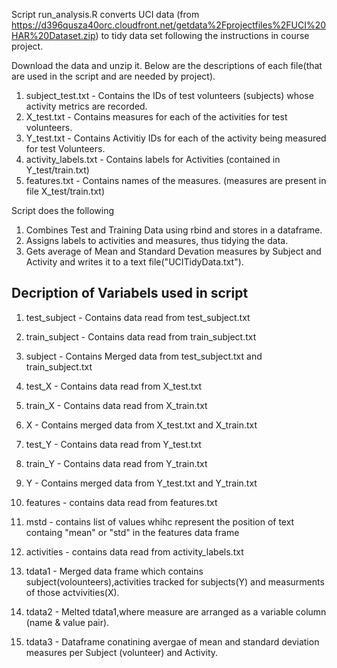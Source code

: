 
Script run_analysis.R converts UCI data (from https://d396qusza40orc.cloudfront.net/getdata%2Fprojectfiles%2FUCI%20HAR%20Dataset.zip)
to tidy data set following the instructions in course project.

Download the data and unzip it. Below are the descriptions of each file(that are used in the script and are needed by project).

1) subject_test.txt - Contains the IDs of test volunteers (subjects) whose activity metrics are recorded.
2) X_test.txt - Contains measures for each of the activities for test volunteers.
3) Y_test.txt - Contains Activitiy IDs for each of the activity being measured for test Volunteers.
4) activity_labels.txt - Contains labels for Activities (contained in Y_test/train.txt)
5) features.txt - Contains names of the measures. (measures are present in file X_test/train.txt)

Script does the following

1) Combines Test and Training Data using rbind and stores in a dataframe.
2) Assigns labels to activities and measures, thus tidying the data.
3) Gets average of Mean and Standard Devation measures by Subject and Activity and writes it to a text file("UCITidyData.txt").


Decription of Variabels used in script
--------------------------------------

1) test_subject - Contains data read from test_subject.txt 

2) train_subject - Contains data read from train_subject.txt

3) subject - Contains Merged data from test_subject.txt and train_subject.txt

4) test_X - Contains data read from X_test.txt

5) train_X - Contains data read from X_train.txt

6) X - Contains merged data from X_test.txt and X_train.txt

7) test_Y - Contains data read from Y_test.txt

8) train_Y - Contains data read from Y_train.txt

9) Y - Contains merged data from Y_test.txt and Y_train.txt

10) features - contains data read from features.txt

11) mstd - contains list of values whihc represent the position of text containg "mean" or "std" in the features data frame

12) activities - contains data read from activity_labels.txt

13) tdata1 - Merged data frame which contains subject(volounteers),activities tracked for subjects(Y) and measurments of those 
	     actvivities(X).

14) tdata2 - Melted tdata1,where measure are arranged as a variable column (name & value pair).

15) tdata3 - Dataframe conatining avergae of mean and standard deviation measures per Subject (volunteer) and Activity.
